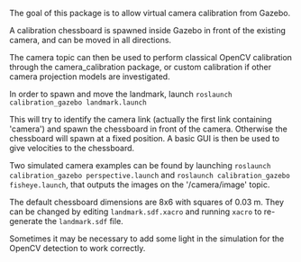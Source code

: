 The goal of this package is to allow virtual camera calibration from Gazebo.

A calibration chessboard is spawned inside Gazebo in front of the existing camera, and can be moved in all directions.

The camera topic can then be used to perform classical OpenCV calibration through the camera_calibration package, or custom calibration if other camera projection models are investigated.

In order to spawn and move the landmark, launch `roslaunch calibration_gazebo landmark.launch`

This will try to identify the camera link (actually the first link containing 'camera') and spawn the chessboard in front of the camera. Otherwise the chessboard will spawn at a fixed position. A basic GUI is then be used to give velocities to the chessboard.

Two simulated camera examples can be found by launching `roslaunch calibration_gazebo perspective.launch` and `roslaunch calibration_gazebo fisheye.launch`, that outputs the images on the '/camera/image' topic.

The default chessboard dimensions are 8x6 with squares of 0.03 m. They can be changed by editing `landmark.sdf.xacro` and running `xacro` to re-generate the `landmark.sdf` file.

Sometimes it may be necessary to add some light in the simulation for the OpenCV detection to work correctly. 
